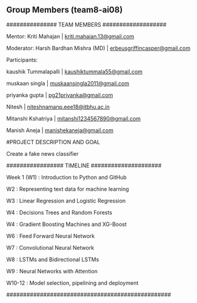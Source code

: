 ## Group Members (team8-ai08)

############### TEAM MEMBERS ###################

Mentor: Kriti Mahajan | kriti.mahajan.13@gmail.com

Moderator: Harsh Bardhan Mishra (MD) |	erbeusgriffincasper@gmail.com

Participants:

kaushik Tummalapalli |	kaushiktummala55@gmail.com

muskaan singla |	muskaansingla2011@gmail.com

priyanka gupta |	pg21priyanka@gmail.com

Nitesh |	niteshnamanp.eee18@itbhu.ac.in

Mitanshi Kshatriya |	mitanshi1234567890@gmail.com

Manish Aneja |	manishekaneja@gmail.com

#PROJECT DESCRIPTION AND GOAL

Create a fake news classifier

################# TIMELINE #####################

Week 1 (W1) : Introduction to Python and GitHub

W2 : Representing text data for machine learning

W3 : Linear Regression and Logistic Regression

W4 : Decisions Trees and Random Forests

W4 : Gradient Boosting Machines and XG-Boost

W6 : Feed Forward Neural Network

W7 : Convolutional Neural Network

W8 : LSTMs and Bidirectional LSTMs

W9 : Neural Networks with Attention

W10-12 : Model selection, pipelining and deployment

#################################################
